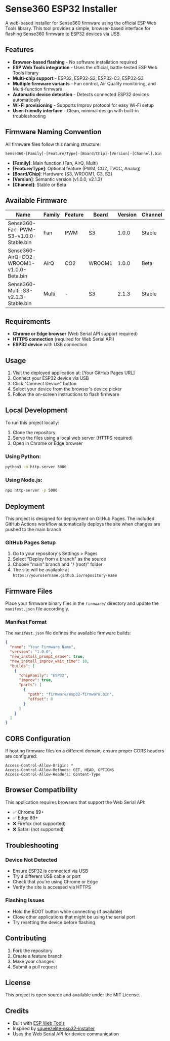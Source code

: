 # Sense360 ESP32 Installer

A web-based installer for Sense360 firmware using the official ESP Web Tools library. This tool provides a simple, browser-based interface for flashing Sense360 firmware to ESP32 devices via USB.

## Features

- **Browser-based flashing** - No software installation required
- **ESP Web Tools integration** - Uses the official, battle-tested ESP Web Tools library
- **Multi-chip support** - ESP32, ESP32-S2, ESP32-C3, ESP32-S3
- **Multiple firmware variants** - Fan control, Air Quality monitoring, and Multi-function firmware
- **Automatic device detection** - Detects connected ESP32 devices automatically
- **Wi-Fi provisioning** - Supports Improv protocol for easy Wi-Fi setup
- **User-friendly interface** - Clean, minimal design with built-in troubleshooting

## Firmware Naming Convention

All firmware files follow this naming structure:

```
Sense360-[Family]-[Feature/Type]-[Board/Chip]-[Version]-[Channel].bin
```

- **[Family]**: Main function (Fan, AirQ, Multi)
- **[Feature/Type]**: Optional feature (PWM, CO2, TVOC, Analog)
- **[Board/Chip]**: Hardware (S3, WROOM1, C3, S2)
- **[Version]**: Semantic version (v1.0.0, v2.1.3)
- **[Channel]**: Stable or Beta

## Available Firmware

| Name | Family | Feature | Board | Version | Channel |
|------|--------|---------|-------|---------|---------|
| Sense360-Fan-PWM-S3-v1.0.0-Stable.bin | Fan | PWM | S3 | 1.0.0 | Stable |
| Sense360-AirQ-CO2-WROOM1-v1.0.0-Beta.bin | AirQ | CO2 | WROOM1 | 1.0.0 | Beta |
| Sense360-Multi-S3-v2.1.3-Stable.bin | Multi | - | S3 | 2.1.3 | Stable |

## Requirements

- **Chrome or Edge browser** (Web Serial API support required)
- **HTTPS connection** (required for Web Serial API)
- **ESP32 device** with USB connection

## Usage

1. Visit the deployed application at: [Your GitHub Pages URL]
2. Connect your ESP32 device via USB
3. Click "Connect Device" button
4. Select your device from the browser's device picker
5. Follow the on-screen instructions to flash firmware

## Local Development

To run this project locally:

1. Clone the repository
2. Serve the files using a local web server (HTTPS required)
3. Open in Chrome or Edge browser

### Using Python:
```bash
python3 -m http.server 5000
```

### Using Node.js:
```bash
npx http-server -p 5000
```

## Deployment

This project is designed for deployment on GitHub Pages. The included GitHub Actions workflow automatically deploys the site when changes are pushed to the main branch.

### GitHub Pages Setup

1. Go to your repository's Settings > Pages
2. Select "Deploy from a branch" as the source
3. Choose "main" branch and "/ (root)" folder
4. The site will be available at `https://yourusername.github.io/repository-name`

## Firmware Files

Place your firmware binary files in the `firmware/` directory and update the `manifest.json` file accordingly.

### Manifest Format

The `manifest.json` file defines the available firmware builds:

```json
{
  "name": "Your Firmware Name",
  "version": "1.0.0",
  "new_install_prompt_erase": true,
  "new_install_improv_wait_time": 10,
  "builds": [
    {
      "chipFamily": "ESP32",
      "improv": true,
      "parts": [
        {
          "path": "firmware/esp32-firmware.bin",
          "offset": 0
        }
      ]
    }
  ]
}
```

## CORS Configuration

If hosting firmware files on a different domain, ensure proper CORS headers are configured:

```
Access-Control-Allow-Origin: *
Access-Control-Allow-Methods: GET, HEAD, OPTIONS
Access-Control-Allow-Headers: Content-Type
```

## Browser Compatibility

This application requires browsers that support the Web Serial API:

- ✅ Chrome 89+
- ✅ Edge 89+
- ❌ Firefox (not supported)
- ❌ Safari (not supported)

## Troubleshooting

### Device Not Detected
- Ensure ESP32 is connected via USB
- Try a different USB cable or port
- Check that you're using Chrome or Edge
- Verify the site is accessed via HTTPS

### Flashing Issues
- Hold the BOOT button while connecting (if available)
- Close other applications that might be using the serial port
- Try resetting the device before flashing

## Contributing

1. Fork the repository
2. Create a feature branch
3. Make your changes
4. Submit a pull request

## License

This project is open source and available under the MIT License.

## Credits

- Built with [ESP Web Tools](https://github.com/esphome/esp-web-tools)
- Inspired by [squeezelite-esp32-installer](https://github.com/sle118/squeezelite-esp32-installer)
- Uses the Web Serial API for device communication